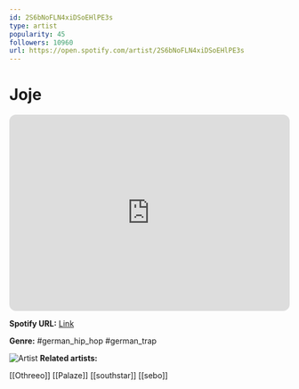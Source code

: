 ```yaml
---
id: 2S6bNoFLN4xiDSoEHlPE3s
type: artist
popularity: 45
followers: 10960
url: https://open.spotify.com/artist/2S6bNoFLN4xiDSoEHlPE3s
---
```

# Joje

<iframe style="border-radius:12px" src="https://open.spotify.com/embed/artist/2S6bNoFLN4xiDSoEHlPE3s" width="100%" height="352" frameBorder="0" allowfullscreen="" allow="autoplay; clipboard-write; encrypted-media; fullscreen; picture-in-picture" loading="lazy"></iframe>

**Spotify URL:** [Link](https://open.spotify.com/artist/2S6bNoFLN4xiDSoEHlPE3s)

**Genre:**  #german_hip_hop #german_trap

![Artist](https://i.scdn.co/image/ab6761610000e5ebc833302eeae124e38a8c6f2a)
**Related artists:**

[[Othreeo]]
[[Palaze]]
[[southstar]]
[[sebo]]
